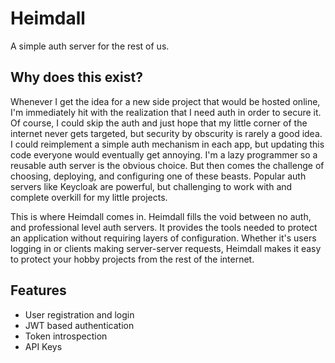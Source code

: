 # Heimdall

A simple auth server for the rest of us.

## Why does this exist?

Whenever I get the idea for a new side project that would be hosted online, I'm immediately hit with the realization that I need auth in order to secure it.
Of course, I could skip the auth and just hope that my little corner of the internet never gets targeted, but security by obscurity is rarely a good idea.
I could reimplement a simple auth mechanism in each app, but updating this code everyone would eventually get annoying.
I'm a lazy programmer so a reusable auth server is the obvious choice.
But then comes the challenge of choosing, deploying, and configuring one of these beasts.
Popular auth servers like Keycloak are powerful, but challenging to work with and complete overkill for my little projects.

This is where Heimdall comes in.
Heimdall fills the void between no auth, and professional level auth servers.
It provides the tools needed to protect an application without requiring layers of configuration.
Whether it's users logging in or clients making server-server requests, Heimdall makes it easy to protect your hobby projects from the rest of the internet.

## Features

- User registration and login
- JWT based authentication
- Token introspection
- API Keys
